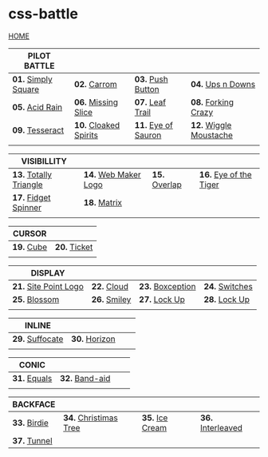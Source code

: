 
# css-battle

 [HOME](https://josimarmg.github.io/css-battle/)

|PILOT BATTLE||||
|--|--|--|--|
|**01.** [Simply Square](https://josimarmg.github.io/css-battle/01-pilot-battle/01-simply-square.html) |**02.** [Carrom](https://josimarmg.github.io/css-battle/01-pilot-battle/02-carrom.html) |**03.** [Push Button](https://josimarmg.github.io/css-battle/01-pilot-battle/03-push-button.html) |**04.** [Ups n Downs](https://josimarmg.github.io/css-battle/01-pilot-battle/04-ups-n-downs.html) |
**05.** [Acid Rain](https://josimarmg.github.io/css-battle/01-pilot-battle/05-acid-rain.html)|**06.** [Missing Slice](https://josimarmg.github.io/css-battle/01-pilot-battle/06-missing-slice.html) |**07.** [Leaf Trail](https://josimarmg.github.io/css-battle/01-pilot-battle/07-leafy-trail.html) |**08.** [Forking Crazy](https://josimarmg.github.io/css-battle/01-pilot-battle/08-forking-crazy.html) |
**09.** [Tesseract](https://josimarmg.github.io/css-battle/01-pilot-battle/09-tesseract.html) |**10.** [Cloaked Spirits](https://josimarmg.github.io/css-battle/01-pilot-battle/10-cloaked-spirits.html)| **11.** [Eye of Sauron](https://josimarmg.github.io/css-battle/01-pilot-battle/11-eye-of-sauron.html) |**12.** [Wiggle Moustache](https://josimarmg.github.io/css-battle/01-pilot-battle/12-wiggly-moustache.html) |
|||||

|VISIBILLITY| | | |
|--|--|--|--|
|**13.** [Totally Triangle](https://josimarmg.github.io/css-battle/02-visibility/13-totally-triangle.html) |**14.** [Web Maker Logo](https://josimarmg.github.io/css-battle/02-visibility/14-web-maker-logo.html) |**15.** [Overlap](https://josimarmg.github.io/css-battle/02-visibility/15-overlap.html) |**16.** [Eye of the Tiger](https://josimarmg.github.io/css-battle/02-visibility/16-eye-of-the-tiger.html) |
**17.** [Fidget Spinner](https://josimarmg.github.io/css-battle/02-visibility/17-fidget-spinner.html) | **18.** [Matrix](https://josimarmg.github.io/css-battle/02-visibility/18-matrix.html) |
|||||

|CURSOR| |
|--|--|
|**19.** [Cube](https://josimarmg.github.io/css-battle/03-cursor/19-cube.html) | **20.** [Ticket](https://josimarmg.github.io/css-battle/03-cursor/20-ticket.html) |
|||

|DISPLAY| | | |
|--|--|--|--|
**21.** [Site Point Logo](https://josimarmg.github.io/css-battle/04-display/21-sitepointlogo.html) | **22.** [Cloud](https://josimarmg.github.io/css-battle/04-display/22-cloud.html) | **23.** [Boxception](https://josimarmg.github.io/css-battle/04-display/23-boxception.html) |**24.** [Switches](https://josimarmg.github.io/css-battle/04-display/24-switches.html) |
**25.** [Blossom](https://josimarmg.github.io/css-battle/04-display/25-blossom.html) |**26.** [Smiley](https://josimarmg.github.io/css-battle/04-display/26-smiley.html) | **27.** [Lock Up](https://josimarmg.github.io/css-battle/04-display/27-lock-up.html) |**28.** [Lock Up](https://josimarmg.github.io/css-battle/04-display/28-cups-balls.html) |
|||

|INLINE| | | |
|--|--|--|--|
**29.** [Suffocate](https://josimarmg.github.io/css-battle/05-inline/29-suffocate.html) | **30.** [Horizon](https://josimarmg.github.io/css-battle/05-inline/30-horizon.html) |
|||

|CONIC| | | |
|--|--|--|--|
**31.** [Equals](https://josimarmg.github.io/css-battle/06-conic/31-equals.html) | **32.** [Band-aid](https://josimarmg.github.io/css-battle/06-conic/32-band-aid.html) |
|||

|BACKFACE| | | |
|--|--|--|--|
**33.** [Birdie](https://josimarmg.github.io/css-battle/07-backface/33-birdie.html) | **34.** [Christimas Tree](https://josimarmg.github.io/css-battle/07-backface/34-christmas-tree.html) | **35.** [Ice Cream](https://josimarmg.github.io/css-battle/07-backface/35-ice-cream.html)| **36.** [Interleaved](https://josimarmg.github.io/css-battle/07-backface/36-interleaved.html)|
**37.** [Tunnel](https://josimarmg.github.io/css-battle/07-backface/37-tunnel.html)|
